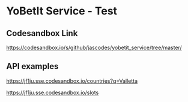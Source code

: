# YoBetIt Service - Test

## Codesandbox Link
https://codesandbox.io/s/github/jascodes/yobetit_service/tree/master/

## API examples

https://jf1ju.sse.codesandbox.io/countries?q=Valletta

https://jf1ju.sse.codesandbox.io/slots
